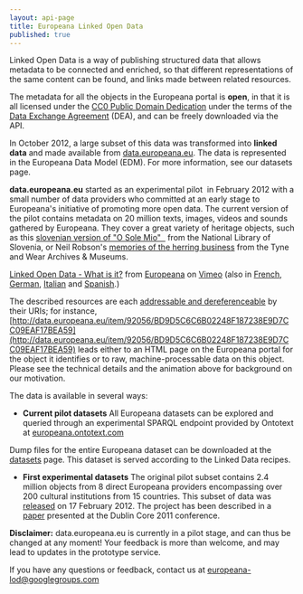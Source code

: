 ```yaml
---
layout: api-page
title: Europeana Linked Open Data
published: true
---
```

Linked Open Data is a way of publishing structured data that allows metadata to be connected and enriched, so that different representations of the same content can be found, and links made between related resources.

The metadata for all the objects in the Europeana portal is **open**, in that it is all licensed under the [CC0 Public Domain Dedication](http://creativecommons.org/publicdomain/zero/1.0/) under the terms of the [Data Exchange Agreement](http://pro.europeana.eu/support-for-open-data) (DEA), and can be freely downloaded via the API.

In October 2012, a large subset of this data was transformed into **linked data** and made available from [data.europeana.eu](http://data.europeana.eu). The data is represented in the Europeana Data Model (EDM). For more information, see our datasets page.

**data.europeana.eu** started as an experimental pilot &nbsp;in February 2012 with a small number of data providers who committed at an early stage to Europeana&#39;s initiative of promoting more open data. The current version of the pilot contains metadata on 20 million texts, images, videos and sounds gathered by Europeana. They cover a great variety of heritage objects, such as this [slovenian version of &quot;O Sole Mio&quot; &nbsp;](http://data.europeana.eu/item/92056/BD9D5C6C6B02248F187238E9D7CC09EAF17BEA59) from the National Library of Slovenia, or Neil Robson&#39;s [memories of the herring business](http://data.europeana.eu/item/09405f/533F9A826CB038D02C05A9814CF97E5D1B49BBEE) from the Tyne and Wear Archives &amp; Museums.

[Linked Open Data - What is it?](http://player.vimeo.com/video/36752317) from [Europeana](http://vimeo.com/europeana) on [Vimeo](http://vimeo.com) (also in [French](http://vimeo.com/album/2072014/video/49231111), [German](http://vimeo.com/album/2072014/video/49231110), [Italian](http://vimeo.com/album/2072014/video/49232562) and [Spanish](https://vimeo.com/album/2072014/video/49231112).)

The described resources are each [addressable and dereferenceable](http://en.wikipedia.org/wiki/Dereferenceable_Uniform_Resource_Identifier) by their URIs; for instance, [http://data.europeana.eu/item/92056/BD9D5C6C6B02248F187238E9D7CC09EAF17BEA59](http://data.europeana.eu/item/92056/BD9D5C6C6B02248F187238E9D7CC09EAF17BEA59) leads either to an HTML page on the Europeana portal for the object it identifies or to raw, machine-processable data on this object. Please see the technical details and the animation above for background on our motivation.

The data is available in several ways:

* **Current pilot datasets**
All Europeana datasets can be explored and queried through an experimental SPARQL endpoint provided by Ontotext at [europeana.ontotext.com](http://europeana.ontotext.com/)

Dump files for the entire Europeana dataset can be downloaded at the [datasets](http://pro.europeana.eu/datasets) page. This dataset is served according to the Linked Data recipes.

* **First experimental datasets**
The original pilot subset contains 2.4 million objects from 8 direct Europeana providers encompassing over 200 cultural institutions from 15 countries. This subset of data was [released](http://pro.europeana.eu/web/guest/press-release?p_p_id=itemsindexportlet_WAR_europeanaportlet_INSTANCE_8k5F&amp;p_p_lifecycle=1&amp;p_p_state=normal&amp;p_p_mode=view&amp;p_p_col_id=column-2&amp;p_p_col_pos=1&amp;p_p_col_count=2&amp;_itemsindexportlet_WAR_europeanaportlet_INSTANCE_8k5F_itemId=994900&amp;_itemsindexportlet_WAR_europeanaportlet_INSTANCE_8k5F_javax.portlet.action=setItemId) on 17 February 2012. The project has been described in a [paper](http://dcevents.dublincore.org/index.php/IntConf/dc-2011/paper/view/55) presented at the Dublin Core 2011 conference.

**Disclaimer:** data.europeana.eu is currently in a pilot stage, and can thus be changed at any moment! Your feedback is more than welcome, and may lead to updates in the prototype service.

If you have any questions or feedback, contact us at [europeana-lod@googlegroups.com](mailto:europeana-lod@googlegroups.com)
